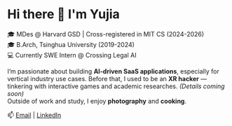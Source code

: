 # Hi there 👋 I'm Yujia

🎓 MDes @ Harvard GSD | Cross-registered in MIT CS (2024-2026)  
🎓 B.Arch, Tsinghua University (2019-2024)  
💻 Currently SWE Intern @ Crossing Legal AI  

I’m passionate about building **AI-driven SaaS applications**, especially for vertical industry use cases. Before that, I used to be an **XR hacker** — tinkering with interactive games and academic researches. *(Details coming soon)*   
Outside of work and study, I enjoy **photography** and **cooking**.  

📫 [Email](mailto:yjqian19@gmail.com) | [LinkedIn](https://www.linkedin.com/in/yujia-qian-054a39269/)


<!--
**Justin-Qian/Justin-Qian** is a ✨ _special_ ✨ repository because its `README.md` (this file) appears on your GitHub profile.

Here are some ideas to get you started:

- 🔭 I’m currently working on ...
- 🌱 I’m currently learning ...
- 👯 I’m looking to collaborate on ...
- 🤔 I’m looking for help with ...
- 💬 Ask me about ...
- 📫 How to reach me: ...
- 😄 Pronouns: ...
- ⚡ Fun fact: ...
-->
